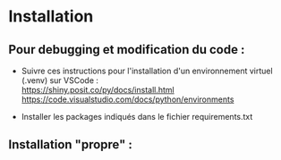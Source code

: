 # Installation

## Pour debugging et modification du code :
- Suivre ces instructions pour l'installation d'un environnement virtuel (.venv) sur VSCode :<br>
https://shiny.posit.co/py/docs/install.html
https://code.visualstudio.com/docs/python/environments

- Installer les packages indiqués dans le fichier requirements.txt<br>

## Installation "propre" : 
